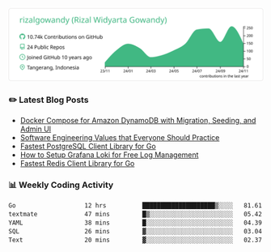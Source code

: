 ![profile-details](profile-summary-card-output/vue/0-profile-details.svg)

### :pencil2: Latest Blog Posts
<!-- BLOG-POST-LIST:START -->
- [Docker Compose for Amazon DynamoDB with Migration, Seeding, and Admin UI](https://medium.com/geekculture/docker-compose-for-amazon-dynamodb-with-migration-seeding-and-admin-ui-db11a348cc6a?source=rss-5763b0f1aba6------2)
- [Software Engineering Values that Everyone Should Practice](https://levelup.gitconnected.com/software-engineering-values-that-everyone-should-practice-c980d00cd103?source=rss-5763b0f1aba6------2)
- [Fastest PostgreSQL Client Library for Go](https://levelup.gitconnected.com/fastest-postgresql-client-library-for-go-579fa97909fb?source=rss-5763b0f1aba6------2)
- [How to Setup Grafana Loki for Free Log Management](https://levelup.gitconnected.com/how-to-setup-grafana-loki-for-free-log-management-ceb60558503c?source=rss-5763b0f1aba6------2)
- [Fastest Redis Client Library for Go](https://levelup.gitconnected.com/fastest-redis-client-library-for-go-7993f618f5ab?source=rss-5763b0f1aba6------2)
<!-- BLOG-POST-LIST:END -->

### 📊 Weekly Coding Activity
<!--START_SECTION:waka-->

```txt
Go                   12 hrs          ████████████████████▒░░░░   81.61 %
textmate             47 mins         █▒░░░░░░░░░░░░░░░░░░░░░░░   05.42 %
YAML                 38 mins         █░░░░░░░░░░░░░░░░░░░░░░░░   04.39 %
SQL                  26 mins         ▓░░░░░░░░░░░░░░░░░░░░░░░░   03.04 %
Text                 20 mins         ▓░░░░░░░░░░░░░░░░░░░░░░░░   02.37 %
```

<!--END_SECTION:waka-->
